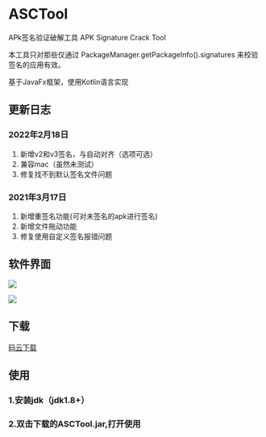 # ASCTool

APk签名验证破解工具 APK Signature Crack Tool

本工具只对那些仅通过 PackageManager.getPackageInfo().signatures 来校验签名的应用有效。

基于JavaFx框架，使用Kotlin语言实现
## 更新日志

### 2022年2月18日
1. 新增v2和v3签名，与自动对齐（选项可选）
2. 兼容mac（虽然未测试）
3. 修复找不到默认签名文件问题

### 2021年3月17日
1. 新增重签名功能(可对未签名的apk进行签名) 
2. 新增文件拖动功能
3. 修复使用自定义签名报错问题


## 软件界面

![](https://images.gitee.com/uploads/images/2019/0922/131337_2e0b8f07_5050769.png)

![](https://images.gitee.com/uploads/images/2019/0922/131337_755422d7_5050769.png)

## 下载


[码云下载](https://gitee.com/stars-one/ASCTool/attach_files/970115/download/apk%E7%AD%BE%E5%90%8D%E7%A0%B4%E8%A7%A3%E5%B7%A5%E5%85%B7.jar)

## 使用
### 1.安装jdk（jdk1.8+）
### 2.双击下载的ASCTool.jar,打开使用
